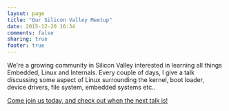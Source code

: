 ```yaml
---
layout: page
title: "Our Silicon Valley Meetup"
date: 2015-12-20 16:34
comments: false
sharing: true
footer: true
---
```

<script language="text/css">
	.entry-title {
		font-size: 10px;
	}
</script>

We're a growing community in Silicon Valley interested in learning all things Embedded, Linux and Internals.
Every couple of days, I give a talk discussing some aspect of Linux surrounding the kernel, boot loader, device drivers, file system, embedded systems etc..

[Come join us today, and check out when the next talk is!](http://www.meetup.com/LinuxInternals-org-Embedded-Linux-Training/)
